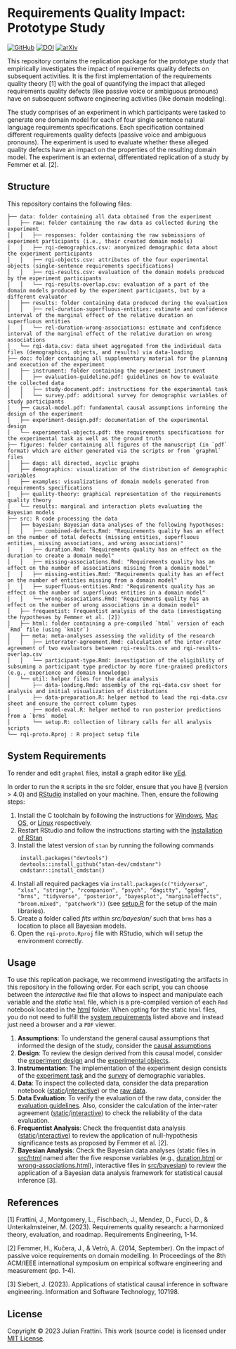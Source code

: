 # Requirements Quality Impact: Prototype Study

[![GitHub](https://img.shields.io/github/license/JulianFrattini/rqi-proto)](./LICENSE)
[![DOI](https://zenodo.org/badge/702902445.svg)](https://zenodo.org/doi/10.5281/zenodo.10423665)
[![arXiv](https://img.shields.io/badge/arXiv-2401.01154-b31b1b.svg)](https://arxiv.org/abs/2401.01154)

This repository contains the replication package for the prototype study that empirically investigates the impact of requirements quality defects on subsequent activities. It is the first implementation of the requirements quality theory [1] with the goal of quantifying the impact that alleged requirements quality defects (like passive voice or ambiguous pronouns) have on subsequent software engineering activities (like domain modeling).

The study comprises of an experiment in which participants were tasked to generate one domain model for each of four single sentence natural language requirements specifications. Each specification contained different requirements quality defects (passive voice and ambiguous pronouns). The experiment is used to evaluate whether these alleged quality defects have an impact on the properties of the resulting domain model. The experiment is an external, differentiated replication of a study by Femmer et al. [2].

## Structure

This repository contains the following files:

```
├── data: folder containing all data obtained from the experiment
│   ├── raw: folder containing the raw data as collected during the experiment
│   │   ├── responses: folder containing the raw submissions of experiment participants (i.e., their created domain models)
│   │   ├── rqi-demographics.csv: anonymized demographic data about the experiment participants
│   │   ├── rqi-objects.csv: attributes of the four experimental objects (single-sentence requirements specifications)
│   │   ├── rqi-results.csv: evaluation of the domain models produced by the experiment participants
│   │   └── rqi-results-overlap.csv: evaluation of a part of the domain models produced by the experiment participants, but by a different evaluator
│   ├── results: folder containing data produced during the evaluation
│   │   ├── rel-duration-superfluous-entities: estimate and confidence interval of the marginal effect of the relative duration on superfluous entities
│   │   └── rel-duration-wrong-associations: estimate and confidence interval of the marginal effect of the relative duration on wrong associations
│   └── rqi-data.csv: data sheet aggregated from the individual data files (demographics, objects, and results) via data-loading
├── doc: folder containing all supplementary material for the planning and execution of the experiment
│   ├── instrument: folder containing the experiment instrument
│   │   ├── evaluation-guideline.pdf: guidelines on how to evaluate the collected data
│   │   ├── study-document.pdf: instructions for the experimental task
│   │   └── survey.pdf: additional survey for demographic variables of study participants
│   ├── causal-model.pdf: fundamental causal assumptions informing the design of the experiment
│   ├── experiment-design.pdf: documentation of the experimental design
│   └── experimental-objects.pdf: the requirements specifications for the experimental task as well as the ground truth
├── figures: folder containing all figures of the manuscript (in `pdf` format) which are either generated via the scripts or from `graphml` files
│   ├── dags: all directed, acyclic graphs
│   ├── demographics: visualization of the distribution of demographic variables
│   ├── examples: visualizations of domain models generated from requirements specifications
│   ├── quality-theory: graphical representation of the requirements quality theory
│   └── results: marginal and interaction plots evaluating the Bayesian models
├── src: R code processing the data
│   ├── bayesian: Bayesian data analyses of the following hypotheses:
│   │   ├── combined-defects.Rmd: "Requirements quality has an effect on the number of total defects (missing entities, superfluous entities, missing associations, and wrong associations)"
│   │   ├── duration.Rmd: "Requirements quality has an effect on the duration to create a domain model"
│   │   ├── missing-associations.Rmd: "Requirements quality has an effect on the number of associations missing from a domain model"
│   │   ├── missing-entities.Rmd: "Requirements quality has an effect on the number of entities missing from a domain model"
│   │   ├── superfluous-entities.Rmd: "Requirements quality has an effect on the number of superfluous entities in a domain model"
│   │   └── wrong-associations.Rmd: "Requirements quality has an effect on the number of wrong associations in a domain model"
│   ├── frequentist: Frequentist analysis of the data (investigating the hypotheses by Femmer et al. [2])
│   ├── html: folder containing a pre-compiled `html` version of each `Rmd` file (using `knitr`)
│   ├── meta: meta-analyses assessing the validity of the research
│   │   ├── interrater-agreement.Rmd: calculation of the inter-rater agreement of two evaluators between rqi-results.csv and rqi-results-overlap.csv
│   │   └── participant-type.Rmd: investigation of the eligibility of subsuming a participant type predictor by more fine-grained predictors (e.g., experience and domain knowledge)
│   └── util: helper files for the data analysis
│       ├── data-loading.Rmd: assembly of the rqi-data.csv sheet for analysis and initial visualization of distributions
│       ├── data-preparation.R: helper method to load the rqi-data.csv sheet and ensure the correct column types
│       ├── model-eval.R: helper method to run posterior predictions from a `brms` model
│       └── setup.R: collection of library calls for all analysis scripts
└── rqi-proto.Rproj : R project setup file
```
    
## System Requirements

To render and edit `graphml` files, install a graph editor like [yEd](https://www.yworks.com/products/yed).

In order to run the `R` scripts in the src folder, ensure that you have [R](https://ftp.acc.umu.se/mirror/CRAN/) (version > 4.0) and [RStudio](https://posit.co/download/rstudio-desktop/#download) installed on your machine. 
Then, ensure the following steps:

1. Install the C toolchain by following the instructions for [Windows](https://github.com/stan-dev/rstan/wiki/Configuring-C---Toolchain-for-Windows#r40), [Mac OS](https://github.com/stan-dev/rstan/wiki/Configuring-C---Toolchain-for-Mac), or [Linux](https://github.com/stan-dev/rstan/wiki/Configuring-C-Toolchain-for-Linux) respectively.
2. Restart RStudio and follow the instructions starting with the [Installation of RStan](https://github.com/stan-dev/rstan/wiki/RStan-Getting-Started#installation-of-rstan)
3. Install the latest version of `stan` by running the following commands
```
    install.packages("devtools")
    devtools::install_github("stan-dev/cmdstanr")
    cmdstanr::install_cmdstan()
```
4. Install all required packages via `install.packages(c("tidyverse", "xlsx", "stringr", "rcompanion", "psych", "dagitty", "ggdag", "brms", "tidyverse", "posterior", "bayesplot", "marginaleffects", "broom.mixed", "patchwork"))` (see [setup.R](./src/util/setup.R) for the setup of the main libraries).
5. Create a folder called *fits* within *src/bayesian/* such that `brms` has a location to place all Bayesian models.
6. Open the `rqi-proto.Rproj` file with RStudio, which will setup the environment correctly.

## Usage

To use this replication package, we recommend investigating the artifacts in this repository in the following order. For each script, you can choose between the *interactive* `Rmd` file that allows to inspect and manipulate each variable and the *static* `html` file, which is a pre-compiled version of each `Rmd` notebook located in the [html](./src/html) folder. When opting for the static `html` files, you do not need to fulfill the [system requirements](#system-requirements) listed above and instead just need a browser and a `PDF` viewer.

1. **Assumptions**: To understand the general causal assumptions that informed the design of the study, consider the [causal assumptions](./doc/causal-model.pdf)
2. **Design**: To review the design derived from this causal model, consider the [experiment design](./doc/experiment-design.pdf) and the [experimental objects](./doc/experimental-objects.pdf).
3. **Instrumentation**: The implementation of the experiment design consists of the [experiment task](./doc/instrument/study-document.pdf) and the [survey](./doc/instrument/survey.pdf) of demographic variables.
4. **Data**: To inspect the collected data, consider the data preparation notebook ([static](./src/html/data-loading.html)/[interactive](./src/util/data-loading.Rmd)) or the [raw data](./data/raw). 
5. **Data Evaluation**: To verify the evaluation of the raw data, consider the [evaluation guidelines](./doc/instrument/evaluation-guideline.pdf). Also, consider the calculation of the inter-rater agreement ([static](./src/html/interrater-agreement.html)/[interactive](./src/meta/interrater-agreement.Rmd)) to check the reliability of the data evaluation.
6. **Frequentist Analysis**: Check the frequentist data analysis ([static](./src/html/frequentist-analysis.html)/[interactive](./src/frequentist/frequentist-analysis.Rmd)) to review the application of null-hypothesis significance tests as proposed by Femmer et al. [2].
7. **Bayesian Analysis**: Check the Bayesian data analyses (static files in [src/html](./src/html) named after the five response variables (e.g., [duration.html](./src/html/duration.html) or [wrong-associations.html](./src/html/wrong-associations.html)), interactive files in [src/bayesian](./src/bayesian)) to review the application of a Bayesian data analysis framework for statistical causal inference [3].

## References

[1] Frattini, J., Montgomery, L., Fischbach, J., Mendez, D., Fucci, D., & Unterkalmsteiner, M. (2023). Requirements quality research: a harmonized theory, evaluation, and roadmap. Requirements Engineering, 1-14.

[2] Femmer, H., Kučera, J., & Vetrò, A. (2014, September). On the impact of passive voice requirements on domain modelling. In Proceedings of the 8th ACM/IEEE international symposium on empirical software engineering and measurement (pp. 1-4).

[3] Siebert, J. (2023). Applications of statistical causal inference in software engineering. Information and Software Technology, 107198.

## License

Copyright © 2023 Julian Frattini. This work (source code) is licensed under [MIT License](./LICENSE).